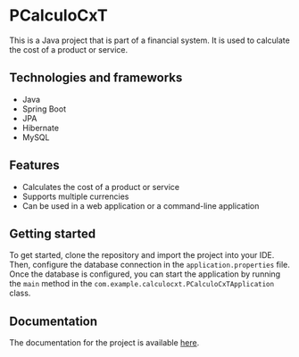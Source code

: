 # PCalculoCxT

This is a Java project that is part of a financial system. It is used to calculate the cost of a product or service.

## Technologies and frameworks

* Java
* Spring Boot
* JPA
* Hibernate
* MySQL

## Features

* Calculates the cost of a product or service
* Supports multiple currencies
* Can be used in a web application or a command-line application

## Getting started

To get started, clone the repository and import the project into your IDE. Then, configure the database connection in the `application.properties` file. Once the database is configured, you can start the application by running the `main` method in the `com.example.calculocxt.PCalculoCxTApplication` class.

## Documentation

The documentation for the project is available [here](https://github.com/jegamboafuentes/PCalculoCxT/wiki).

